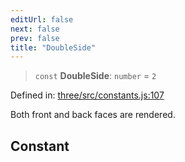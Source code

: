 ```yaml
---
editUrl: false
next: false
prev: false
title: "DoubleSide"
---
```


> `const` **DoubleSide**: `number` = `2`

Defined in: [three/src/constants.js:107](https://github.com/DefinitelyMaybe/three-i18n/blob/fa57b79433d1c349ffb23a78727299c8d4190136/three/src/constants.js#L107)

Both front and back faces are rendered.

## Constant
